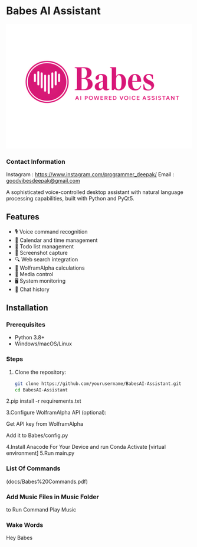 # Babes AI Assistant

![Babes AI Logo](assets/main_logo.png)

### Contact Information 
Instagram : https://www.instagram.com/programmer_deepak/
Email : goodvibesdeepak@gmail.com

A sophisticated voice-controlled desktop assistant with natural language processing capabilities, built with Python and PyQt5.

## Features

- 🎙️ Voice command recognition
- 📅 Calendar and time management
- 📝 Todo list management
- 📸 Screenshot capture
- 🔍 Web search integration
- 🧮 WolframAlpha calculations
- 🎵 Media control
- 🖥️ System monitoring
- 💬 Chat history

## Installation

### Prerequisites
- Python 3.8+
- Windows/macOS/Linux

### Steps
1. Clone the repository:
   ```bash
   git clone https://github.com/yourusername/BabesAI-Assistant.git
   cd BabesAI-Assistant

2.pip install -r requirements.txt

3.Configure WolframAlpha API (optional):

Get API key from WolframAlpha

Add it to Babes/config.py

4.Install Anacode For Your Device and run Conda Activate [virtual environment]
5.Run main.py 


### List Of Commands 
(docs/Babes%20Commands.pdf)

### Add Music Files in Music Folder 
to Run Command Play Music 

### Wake Words 
Hey Babes